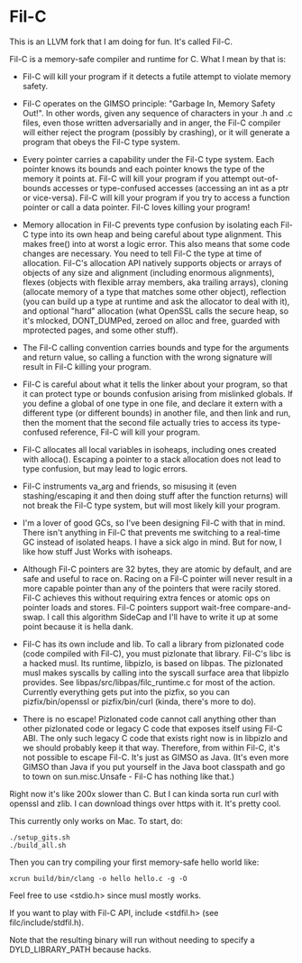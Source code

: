 # Fil-C

This is an LLVM fork that I am doing for fun. It's called Fil-C.

Fil-C is a memory-safe compiler and runtime for C. What I mean by that is:

- Fil-C will kill your program if it detects a futile attempt to violate memory safety.

- Fil-C operates on the GIMSO principle: "Garbage In, Memory Safety Out!". In other words, given any
  sequence of characters in your .h and .c files, even those written adversarially and in anger, the
  Fil-C compiler will either reject the program (possibly by crashing), or it will generate a
  program that obeys the Fil-C type system.

- Every pointer carries a capability under the Fil-C type system. Each pointer knows its bounds and
  each pointer knows the type of the memory it points at. Fil-C will kill your program if you attempt
  out-of-bounds accesses or type-confused accesses (accessing an int as a ptr or vice-versa). Fil-C
  will kill your program if you try to access a function pointer or call a data pointer. Fil-C loves
  killing your program!

- Memory allocation in Fil-C prevents type confusion by isolating each Fil-C type into its own heap
  and being careful about type alignment. This makes free() into at worst a logic error. This also
  means that some code changes are necessary. You need to tell Fil-C the type at time of allocation.
  Fil-C's allocation API natively supports objects or arrays of objects of any size and alignment
  (including enormous alignments), flexes (objects with flexible array members, aka trailing arrays),
  cloning (allocate memory of a type that matches some other object), reflection (you can build up a
  type at runtime and ask the allocator to deal with it), and optional "hard" allocation (what OpenSSL
  calls the secure heap, so it's mlocked, DONT_DUMPed, zeroed on alloc and free, guarded with
  mprotected pages, and some other stuff).

- The Fil-C calling convention carries bounds and type for the arguments and return value, so calling
  a function with the wrong signature will result in Fil-C killing your program.

- Fil-C is careful about what it tells the linker about your program, so that it can protect type or
  bounds confusion arising from mislinked globals. If you define a global of one type in one file, and
  declare it extern with a different type (or different bounds) in another file, and then link and run,
  then the moment that the second file actually tries to access its type-confused reference, Fil-C
  will kill your program.

- Fil-C allocates all local variables in isoheaps, including ones created with alloca(). Escaping a
  pointer to a stack allocation does not lead to type confusion, but may lead to logic errors.

- Fil-C instruments va_arg and friends, so misusing it (even stashing/escaping it and then doing
  stuff after the function returns) will not break the Fil-C type system, but will most likely kill
  your program.

- I'm a lover of good GCs, so I've been designing Fil-C with that in mind. There isn't anything in
  Fil-C that prevents me switching to a real-time GC instead of isolated heaps. I have a sick algo in
  mind. But for now, I like how stuff Just Works with isoheaps.

- Although Fil-C pointers are 32 bytes, they are atomic by default, and are safe and useful to race
  on. Racing on a Fil-C pointer will never result in a more capable pointer than any of the pointers
  that were racily stored. Fil-C achieves this without requiring extra fences or atomic ops on pointer
  loads and stores. Fil-C pointers support wait-free compare-and-swap. I call this algorithm SideCap
  and I'll have to write it up at some point because it is hella dank.

- Fil-C has its own include and lib. To call a library from pizlonated code (code compiled with Fil-C),
  you must pizlonate that library. Fil-C's libc is a hacked musl. Its runtime, libpizlo, is based on
  libpas. The pizlonated musl makes syscalls by calling into the syscall surface area that libpizlo
  provides. See libpas/src/libpas/filc_runtime.c for most of the action. Currently everything gets put
  into the pizfix, so you can pizfix/bin/openssl or pizfix/bin/curl (kinda, there's more to do).

- There is no escape! Pizlonated code cannot call anything other than other pizlonated code or legacy
  C code that exposes itself using Fil-C ABI. The only such legacy C code that exists right now is in
  libpizlo and we should probably keep it that way. Therefore, from within Fil-C, it's not possible
  to escape Fil-C. It's just as GIMSO as Java. (It's even more GIMSO than Java if you put yourself in
  the Java boot classpath and go to town on sun.misc.Unsafe - Fil-C has nothing like that.)

Right now it's like 200x slower than C. But I can kinda sorta run curl with openssl and zlib. I can
download things over https with it. It's pretty cool.

This currently only works on Mac. To start, do:

    ./setup_gits.sh
    ./build_all.sh

Then you can try compiling your first memory-safe hello world like:

    xcrun build/bin/clang -o hello hello.c -g -O

Feel free to use <stdio.h> since musl mostly works.

If you want to play with Fil-C API, include <stdfil.h> (see filc/include/stdfil.h).

Note that the resulting binary will run without needing to specify a DYLD_LIBRARY_PATH because hacks.
